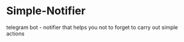 # Simple-Notifier
 telegram bot - notifier that helps you not to forget to carry out simple actions 
